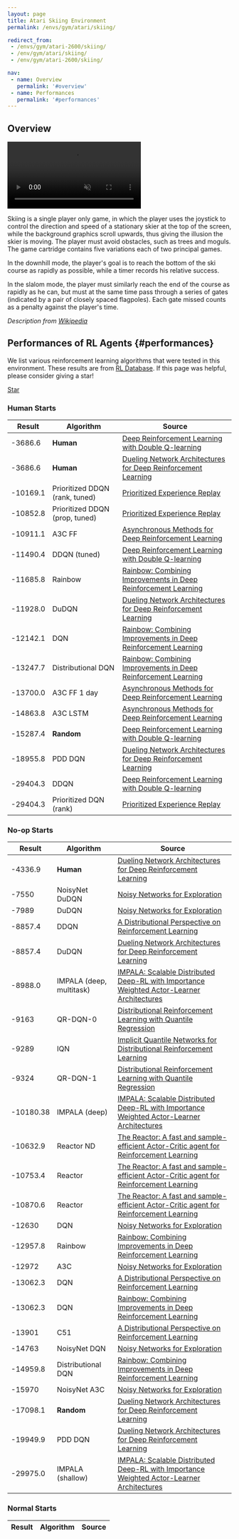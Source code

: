 ```yaml
---
layout: page
title: Atari Skiing Environment
permalink: /envs/gym/atari/skiing/

redirect_from:
 - /envs/gym/atari-2600/skiing/
 - /env/gym/atari/skiing/
 - /env/gym/atari-2600/skiing/

nav:
 - name: Overview
   permalink: '#overview'
 - name: Performances
   permalink: '#performances'
---
```



## Overview

<video autoplay muted loop controls>
  <source src="{{ 'assets/_pages/envs/gym/atari/skiing.mp4' | absolute_url }}" type="video/mp4">
</video>

Skiing is a single player only game, in which the player uses the joystick to control the direction and speed of a stationary skier at the top of the screen, while the background graphics scroll upwards, thus giving the illusion the skier is moving. The player must avoid obstacles, such as trees and moguls. The game cartridge contains five variations each of two principal games.

In the downhill mode, the player's goal is to reach the bottom of the ski course as rapidly as possible, while a timer records his relative success.

In the slalom mode, the player must similarly reach the end of the course as rapidly as he can, but must at the same time pass through a series of gates (indicated by a pair of closely spaced flagpoles). Each gate missed counts as a penalty against the player's time.

*Description from [Wikipedia](https://en.wikipedia.org/wiki/Skiing_%28Atari_2600%29)*


## Performances of RL Agents {#performances}

We list various reinforcement learning algorithms that were tested in this environment. These results are from [RL Database](https://github.com/seungjaeryanlee/rldb). If this page was helpful, please consider giving a star!

<!-- Place this tag where you want the button to render. -->
<a class="github-button" href="https://github.com/seungjaeryanlee/rldb" data-icon="octicon-star" data-size="large" data-show-count="true" aria-label="Star seungjaeryanlee/rldb on GitHub">Star</a>
<!-- Place this tag in your head or just before your close body tag. -->
<script async defer src="https://buttons.github.io/buttons.js"></script>

### Human Starts

| Result | Algorithm | Source |
|--------|-----------|--------|
| -3686.6 | **Human** | [Deep Reinforcement Learning with Double Q-learning](https://arxiv.org/abs/1509.06461) |
| -3686.6 | **Human** | [Dueling Network Architectures for Deep Reinforcement Learning](https://arxiv.org/abs/1511.06581) |
| -10169.1 | Prioritized DDQN (rank, tuned) | [Prioritized Experience Replay](https://arxiv.org/abs/1511.05952) |
| -10852.8 | Prioritized DDQN (prop, tuned) | [Prioritized Experience Replay](https://arxiv.org/abs/1511.05952) |
| -10911.1 | A3C FF | [Asynchronous Methods for Deep Reinforcement Learning](https://arxiv.org/abs/1602.01783) |
| -11490.4 | DDQN (tuned) | [Deep Reinforcement Learning with Double Q-learning](https://arxiv.org/abs/1509.06461) |
| -11685.8 | Rainbow | [Rainbow: Combining Improvements in Deep Reinforcement Learning](https://arxiv.org/abs/1710.02298) |
| -11928.0 | DuDQN | [Dueling Network Architectures for Deep Reinforcement Learning](https://arxiv.org/abs/1511.06581) |
| -12142.1 | DQN | [Rainbow: Combining Improvements in Deep Reinforcement Learning](https://arxiv.org/abs/1710.02298) |
| -13247.7 | Distributional DQN | [Rainbow: Combining Improvements in Deep Reinforcement Learning](https://arxiv.org/abs/1710.02298) |
| -13700.0 | A3C FF 1 day | [Asynchronous Methods for Deep Reinforcement Learning](https://arxiv.org/abs/1602.01783) |
| -14863.8 | A3C LSTM | [Asynchronous Methods for Deep Reinforcement Learning](https://arxiv.org/abs/1602.01783) |
| -15287.4 | **Random** | [Deep Reinforcement Learning with Double Q-learning](https://arxiv.org/abs/1509.06461) |
| -18955.8 | PDD DQN | [Dueling Network Architectures for Deep Reinforcement Learning](https://arxiv.org/abs/1511.06581) |
| -29404.3 | DDQN | [Deep Reinforcement Learning with Double Q-learning](https://arxiv.org/abs/1509.06461) |
| -29404.3 | Prioritized DQN (rank) | [Prioritized Experience Replay](https://arxiv.org/abs/1511.05952) |


### No-op Starts

| Result | Algorithm | Source |
|--------|-----------|--------|
| -4336.9 | **Human** | [Dueling Network Architectures for Deep Reinforcement Learning](https://arxiv.org/abs/1511.06581) |
| -7550 | NoisyNet DuDQN | [Noisy Networks for Exploration](https://arxiv.org/abs/1706.10295) |
| -7989 | DuDQN | [Noisy Networks for Exploration](https://arxiv.org/abs/1706.10295) |
| -8857.4 | DDQN | [A Distributional Perspective on Reinforcement Learning](https://arxiv.org/abs/1707.06887) |
| -8857.4 | DuDQN | [Dueling Network Architectures for Deep Reinforcement Learning](https://arxiv.org/abs/1511.06581) |
| -8988.0 | IMPALA (deep, multitask) | [IMPALA: Scalable Distributed Deep-RL with Importance Weighted Actor-Learner Architectures](https://arxiv.org/abs/1802.01561) |
| -9163 | QR-DQN-0 | [Distributional Reinforcement Learning with Quantile Regression](https://arxiv.org/abs/1710.10044) |
| -9289 | IQN | [Implicit Quantile Networks for Distributional Reinforcement Learning](https://arxiv.org/abs/1806.06923) |
| -9324 | QR-DQN-1 | [Distributional Reinforcement Learning with Quantile Regression](https://arxiv.org/abs/1710.10044) |
| -10180.38 | IMPALA (deep) | [IMPALA: Scalable Distributed Deep-RL with Importance Weighted Actor-Learner Architectures](https://arxiv.org/abs/1802.01561) |
| -10632.9 | Reactor ND | [The Reactor: A fast and sample-efficient Actor-Critic agent for Reinforcement Learning](https://arxiv.org/abs/1704.04651) |
| -10753.4 | Reactor | [The Reactor: A fast and sample-efficient Actor-Critic agent for Reinforcement Learning](https://arxiv.org/abs/1704.04651) |
| -10870.6 | Reactor | [The Reactor: A fast and sample-efficient Actor-Critic agent for Reinforcement Learning](https://arxiv.org/abs/1704.04651) |
| -12630 | DQN | [Noisy Networks for Exploration](https://arxiv.org/abs/1706.10295) |
| -12957.8 | Rainbow | [Rainbow: Combining Improvements in Deep Reinforcement Learning](https://arxiv.org/abs/1710.02298) |
| -12972 | A3C | [Noisy Networks for Exploration](https://arxiv.org/abs/1706.10295) |
| -13062.3 | DQN | [A Distributional Perspective on Reinforcement Learning](https://arxiv.org/abs/1707.06887) |
| -13062.3 | DQN | [Rainbow: Combining Improvements in Deep Reinforcement Learning](https://arxiv.org/abs/1710.02298) |
| -13901 | C51 | [A Distributional Perspective on Reinforcement Learning](https://arxiv.org/abs/1707.06887) |
| -14763 | NoisyNet DQN | [Noisy Networks for Exploration](https://arxiv.org/abs/1706.10295) |
| -14959.8 | Distributional DQN | [Rainbow: Combining Improvements in Deep Reinforcement Learning](https://arxiv.org/abs/1710.02298) |
| -15970 | NoisyNet A3C | [Noisy Networks for Exploration](https://arxiv.org/abs/1706.10295) |
| -17098.1 | **Random** | [Dueling Network Architectures for Deep Reinforcement Learning](https://arxiv.org/abs/1511.06581) |
| -19949.9 | PDD DQN | [Dueling Network Architectures for Deep Reinforcement Learning](https://arxiv.org/abs/1511.06581) |
| -29975.0 | IMPALA (shallow) | [IMPALA: Scalable Distributed Deep-RL with Importance Weighted Actor-Learner Architectures](https://arxiv.org/abs/1802.01561) |


### Normal Starts

| Result | Algorithm | Source |
|--------|-----------|--------|

